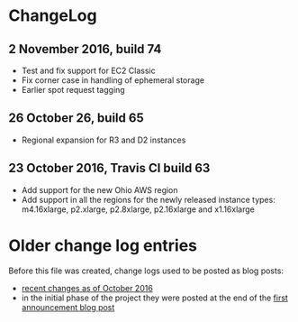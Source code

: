 # ChangeLog

## 2 November 2016, build 74
- Test and fix support for EC2 Classic
- Fix corner case in handling of ephemeral storage
- Earlier spot request tagging

## 26 October 26, build 65
- Regional expansion for R3 and D2 instances

## 23 October 2016, Travis CI build 63
- Add support for the new Ohio AWS region
- Add support in all the regions for the newly released instance types: m4.16xlarge, p2.xlarge, p2.8xlarge, p2.16xlarge and x1.16xlarge

# Older change log entries

Before this file was created, change logs used to be posted as blog posts:
- [recent changes as of October 2016](http://blog.cloudprowess.com/aws/ec2/spot/2016/10/24/autospotting-now-supports-the-new-ohio-aws-region-and-newly-released-instance-types.html)
- in the initial phase of the project they were posted at the end of the [first announcement blog post](http://blog.cloudprowess.com/autoscaling/aws/ec2/spot/2016/04/21/my-approach-at-making-aws-ec2-affordable-automatic-replacement-of-autoscaling-nodes-with-equivalent-spot-instances.html)
